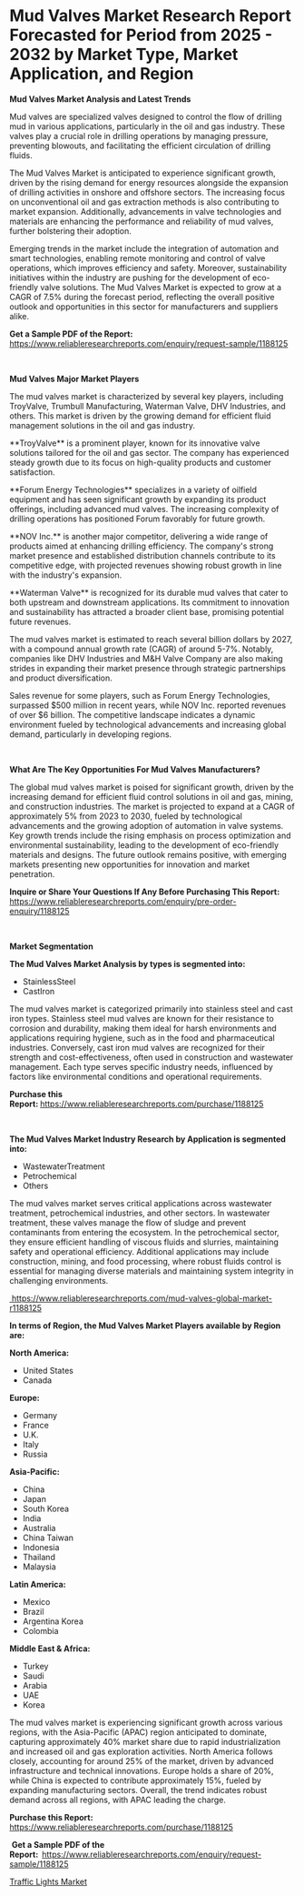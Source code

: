 <p><h1>Mud Valves Market Research Report Forecasted for Period from 2025 -  2032 by Market Type, Market Application, and Region</h1></p><p><strong>Mud Valves Market Analysis and Latest Trends</strong></p>
<p><p>Mud valves are specialized valves designed to control the flow of drilling mud in various applications, particularly in the oil and gas industry. These valves play a crucial role in drilling operations by managing pressure, preventing blowouts, and facilitating the efficient circulation of drilling fluids. </p><p>The Mud Valves Market is anticipated to experience significant growth, driven by the rising demand for energy resources alongside the expansion of drilling activities in onshore and offshore sectors. The increasing focus on unconventional oil and gas extraction methods is also contributing to market expansion. Additionally, advancements in valve technologies and materials are enhancing the performance and reliability of mud valves, further bolstering their adoption.</p><p>Emerging trends in the market include the integration of automation and smart technologies, enabling remote monitoring and control of valve operations, which improves efficiency and safety. Moreover, sustainability initiatives within the industry are pushing for the development of eco-friendly valve solutions. The Mud Valves Market is expected to grow at a CAGR of 7.5% during the forecast period, reflecting the overall positive outlook and opportunities in this sector for manufacturers and suppliers alike.</p></p>
<p><strong>Get a Sample PDF of the Report:&nbsp;</strong> <a href="https://www.reliableresearchreports.com/enquiry/request-sample/1188125?utm_campaign=3213&utm_medium=2&utm_source=Github&utm_content=ia&utm_term=10042025&utm_id=mud-valves">https://www.reliableresearchreports.com/enquiry/request-sample/1188125</a></p>
<p>&nbsp;</p>
<p><strong>Mud Valves Major Market Players</strong></p>
<p><p>The mud valves market is characterized by several key players, including TroyValve, Trumbull Manufacturing, Waterman Valve, DHV Industries, and others. This market is driven by the growing demand for efficient fluid management solutions in the oil and gas industry.</p><p>**TroyValve** is a prominent player, known for its innovative valve solutions tailored for the oil and gas sector. The company has experienced steady growth due to its focus on high-quality products and customer satisfaction. </p><p>**Forum Energy Technologies** specializes in a variety of oilfield equipment and has seen significant growth by expanding its product offerings, including advanced mud valves. The increasing complexity of drilling operations has positioned Forum favorably for future growth.</p><p>**NOV Inc.** is another major competitor, delivering a wide range of products aimed at enhancing drilling efficiency. The company's strong market presence and established distribution channels contribute to its competitive edge, with projected revenues showing robust growth in line with the industry's expansion.</p><p>**Waterman Valve** is recognized for its durable mud valves that cater to both upstream and downstream applications. Its commitment to innovation and sustainability has attracted a broader client base, promising potential future revenues.</p><p>The mud valves market is estimated to reach several billion dollars by 2027, with a compound annual growth rate (CAGR) of around 5-7%. Notably, companies like DHV Industries and M&H Valve Company are also making strides in expanding their market presence through strategic partnerships and product diversification. </p><p>Sales revenue for some players, such as Forum Energy Technologies, surpassed $500 million in recent years, while NOV Inc. reported revenues of over $6 billion. The competitive landscape indicates a dynamic environment fueled by technological advancements and increasing global demand, particularly in developing regions.</p></p>
<p>&nbsp;</p>
<p><strong>What Are The Key Opportunities For Mud Valves Manufacturers?</strong></p>
<p><p>The global mud valves market is poised for significant growth, driven by the increasing demand for efficient fluid control solutions in oil and gas, mining, and construction industries. The market is projected to expand at a CAGR of approximately 5% from 2023 to 2030, fueled by technological advancements and the growing adoption of automation in valve systems. Key growth trends include the rising emphasis on process optimization and environmental sustainability, leading to the development of eco-friendly materials and designs. The future outlook remains positive, with emerging markets presenting new opportunities for innovation and market penetration.</p></p>
<p><strong>Inquire or Share Your Questions If Any Before Purchasing This Report:</strong> <a href="https://www.reliableresearchreports.com/enquiry/pre-order-enquiry/1188125?utm_campaign=3213&utm_medium=2&utm_source=Github&utm_content=ia&utm_term=10042025&utm_id=mud-valves">https://www.reliableresearchreports.com/enquiry/pre-order-enquiry/1188125</a></p>
<p>&nbsp;</p>
<p><strong>Market Segmentation</strong></p>
<p><strong>The Mud Valves Market Analysis by types is segmented into:</strong></p>
<p><ul><li>StainlessSteel</li><li>CastIron</li></ul></p>
<p><p>The mud valves market is categorized primarily into stainless steel and cast iron types. Stainless steel mud valves are known for their resistance to corrosion and durability, making them ideal for harsh environments and applications requiring hygiene, such as in the food and pharmaceutical industries. Conversely, cast iron mud valves are recognized for their strength and cost-effectiveness, often used in construction and wastewater management. Each type serves specific industry needs, influenced by factors like environmental conditions and operational requirements.</p></p>
<p><strong>Purchase this Report:&nbsp;</strong><a href="https://www.reliableresearchreports.com/purchase/1188125?utm_campaign=3213&utm_medium=2&utm_source=Github&utm_content=ia&utm_term=10042025&utm_id=mud-valves">https://www.reliableresearchreports.com/purchase/1188125</a></p>
<p>&nbsp;</p>
<p><strong>The Mud Valves Market Industry Research by Application is segmented into:</strong></p>
<p><ul><li>WastewaterTreatment</li><li>Petrochemical</li><li>Others</li></ul></p>
<p><p>The mud valves market serves critical applications across wastewater treatment, petrochemical industries, and other sectors. In wastewater treatment, these valves manage the flow of sludge and prevent contaminants from entering the ecosystem. In the petrochemical sector, they ensure efficient handling of viscous fluids and slurries, maintaining safety and operational efficiency. Additional applications may include construction, mining, and food processing, where robust fluids control is essential for managing diverse materials and maintaining system integrity in challenging environments.</p></p>
<p><a href="https://www.reliableresearchreports.com/mud-valves-global-market-r1188125?utm_campaign=3213&utm_medium=2&utm_source=Github&utm_content=ia&utm_term=10042025&utm_id=mud-valves">&nbsp;https://www.reliableresearchreports.com/mud-valves-global-market-r1188125</a></p>
<p><strong>In terms of Region, the Mud Valves Market Players available by Region are:</strong></p>
<p>
    <p> <strong> North America: </strong>
        <ul>
            <li>United States</li>
            <li>Canada</li>
        </ul>
        </p> 
    <p> <strong> Europe: </strong>
        <ul>
            <li>Germany</li>
            <li>France</li>
            <li>U.K.</li>
            <li>Italy</li>
            <li>Russia</li>
        </ul>
        </p> 
    <p> <strong> Asia-Pacific: </strong>
        <ul>
            <li>China</li>
            <li>Japan</li>
            <li>South Korea</li>
            <li>India</li>
            <li>Australia</li>
            <li>China Taiwan</li>
            <li>Indonesia</li>
            <li>Thailand</li>
            <li>Malaysia</li>
        </ul>
        </p> 
    <p> <strong> Latin America: </strong>
        <ul>
            <li>Mexico</li>
            <li>Brazil</li>
            <li>Argentina Korea</li>
            <li>Colombia</li>
        </ul>
        </p> 
    <p> <strong> Middle East & Africa: </strong>
        <ul>
            <li>Turkey</li>
            <li>Saudi</li>
            <li>Arabia</li>
            <li>UAE</li>
            <li>Korea</li>
        </ul>
    </p>
    </p>
<p><p>The mud valves market is experiencing significant growth across various regions, with the Asia-Pacific (APAC) region anticipated to dominate, capturing approximately 40% market share due to rapid industrialization and increased oil and gas exploration activities. North America follows closely, accounting for around 25% of the market, driven by advanced infrastructure and technical innovations. Europe holds a share of 20%, while China is expected to contribute approximately 15%, fueled by expanding manufacturing sectors. Overall, the trend indicates robust demand across all regions, with APAC leading the charge.</p></p>
<p><strong>Purchase this Report: </strong><a href="https://www.reliableresearchreports.com/purchase/1188125?utm_campaign=3213&utm_medium=2&utm_source=Github&utm_content=ia&utm_term=10042025&utm_id=mud-valves">https://www.reliableresearchreports.com/purchase/1188125</a></p>
<p>&nbsp;<strong>Get a Sample PDF of the Report:&nbsp;&nbsp;</strong><a href="https://www.reliableresearchreports.com/enquiry/request-sample/1188125?utm_campaign=3213&utm_medium=2&utm_source=Github&utm_content=ia&utm_term=10042025&utm_id=mud-valves">https://www.reliableresearchreports.com/enquiry/request-sample/1188125</a></p>
<p><strong></strong></p>
<p><p><a href="https://github.com/tyreinhssan/Market-Research-Report-List-1/blob/main/traffic-lights-market.md?utm_campaign=3213&utm_medium=2&utm_source=Github&utm_content=ia&utm_term=10042025&utm_id=mud-valves">Traffic Lights Market</a></p></p>